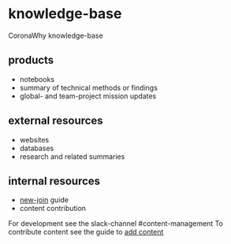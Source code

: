 # knowledge-base
CoronaWhy knowledge-base


## products
* notebooks
* summary of technical methods or findings
* global- and team-project mission updates

## external resources
* websites
* databases
* research and related summaries

## internal resources
* [new-join](internal/new_join.md) guide
* content contribution


For development see the slack-channel \#content-management
To contribute content see the guide to [add content](internal/add_content.md)
